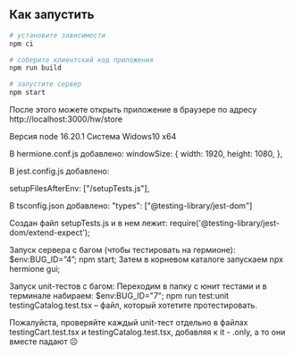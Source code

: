 ## Как запустить

```sh
# установите зависимости
npm ci

# соберите клиентский код приложения
npm run build

# запустите сервер
npm start
```

После этого можете открыть приложение в браузере по адресу http://localhost:3000/hw/store

Версия node 16.20.1
Система Widows10 x64

В hermione.conf.js добавлено:
windowSize: {
        width: 1920,
        height: 1080,
      },

В jest.config.js добавлено:

setupFilesAfterEnv: ["<rootDir>/setupTests.js"],

В tsconfig.json добавлено:
"types": ["@testing-library/jest-dom"]

Создан файл setupTests.js и в нем лежит:
require('@testing-library/jest-dom/extend-expect');

Запуск сервера с багом (чтобы тестировать на гермионе):
$env:BUG_ID=”4”; npm start;
Затем в корневом каталоге запускаем npx hermione gui;

Запуск unit-тестов с багом:
Переходим в папку с юнит тестами и в терминале набираем:
$env:BUG_ID="7"; npm run test:unit testingCatalog.test.tsx – файл, который хотетите протестировать.

Пожалуйста, проверяйте каждый unit-тест отдельно в файлах testingCart.test.tsx и testingCatalog.test.tsx, добавляя к it - .only, а то они вместе падают ☹


